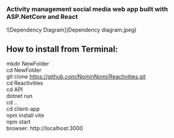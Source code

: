 ### Activity management social media web app built with ASP.NetCore and React

![Dependency Diagram](Dependency diagram.jpeg)

## How to install from Terminal:

mkdir NewFolder  
cd NewFolder  
git clone https://github.com/NominNomi/Reactivities.git  
cd Reactivities  
cd API  
dotnet run  
cd ..  
cd client-app  
npm install vite  
npm start  
browser: http://localhost:3000  






